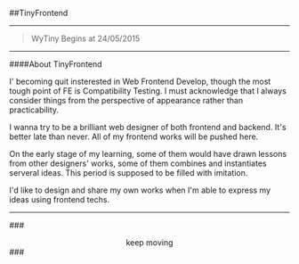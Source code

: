 ##TinyFrontend

-----

> WyTiny Begins at 24/05/2015 

-----

####About TinyFrontend

I' becoming quit insterested in Web Frontend Develop, though the most tough point of FE is Compatibility Testing. I must acknowledge that I always consider things from the perspective of appearance rather than practicability. 

I wanna try to be a brilliant web designer of both frontend and backend. It's better late than never. All of my frontend works will be pushed here. 

On the early stage of my learning, some of them would have drawn lessons from other designers' works, some of them combines and instantiates serveral ideas. 
This period is supposed to be filled with imitation.

I'd like to design and share my own works when I'm able to express my ideas using frontend techs.

-----

###<center>keep moving</center>###
